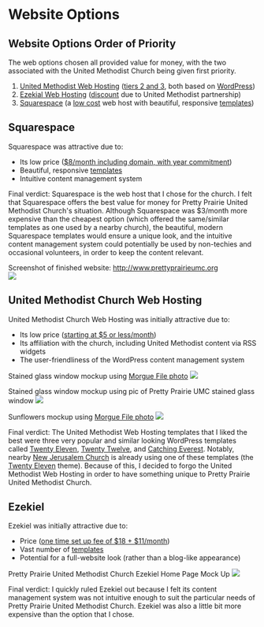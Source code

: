 # Website Options

## Website Options Order of Priority

The web options chosen all provided value for money, with the two associated with the United Methodist Church being given first priority.

1. [United Methodist Web Hosting](http://www.umcchurches.org) ([tiers 2 and 3](http://umcchurches.org/billing/hostingplans.php), both based on [WordPress](http://en.wikipedia.org/wiki/WordPress))
2. [Ezekial Web Hosting](http://umc.e-zekiel.com) ([discount](http://www.umc.e-zekiel.com/comparison) due to United Methodist partnership)
3. [Squarespace](http://www.squarespace.com) (a [low cost](http://www.squarespace.com/pricing) web host with beautiful, responsive [templates](http://www.squarespace.com/templates))

## Squarespace

Squarespace was attractive due to:
* Its low price ([$8/month including domain, with year commitment](http://www.squarespace.com/pricing))
* Beautiful, responsive [templates](http://www.squarespace.com/templates)
* Intuitive content management system 

Final verdict: Squarespace is the web host that I chose for the church. I felt that Squarespace offers the best value for money for Pretty Prairie United Methodist Church's situation. Although Squarespace was $3/month more expensive than the cheapest option (which offered the same/similar templates as one used by a nearby church), the beautiful, modern Squarespace templates would ensure a unique look, and the intuitive content management system could potentially be used by non-techies and occasional volunteers, in order to keep the content relevant. 

Screenshot of finished website: http://www.prettyprairieumc.org<br>
[![](new-marketing-materials/new-website-home-page.jpg)](http://prettyprairieumc.org)

## United Methodist Church Web Hosting

United Methodist Church Web Hosting was initially attractive due to:
* Its low price ([starting at $5 or less/month](http://umcchurches.org/billing/hostingplans.php))
* Its affiliation with the church, including United Methodist content via RSS widgets
* The user-friendliness of the WordPress content management system 

Stained glass window mockup using [Morgue File photo](http://www.morguefile.com/archive/display/67223)
![](web-hosting-options/catching-everest-stained-glass-window-theme-desktop-mockup.jpg)

Stained glass window mockup using pic of Pretty Prairie UMC stained glass window
![](web-hosting-options/catching-everest-stained-glass-window-theme-umc--window-desktop-mockup.jpg)

Sunflowers mockup using [Morgue File photo](http://www.morguefile.com/archive/display/662765)
![](web-hosting-options/catching-everest-sunflowers-theme-desktop-mockup-white.jpg)

Final verdict: The United Methodist Web Hosting templates that I liked the best were three very popular and similar looking WordPress templates called [Twenty Eleven](https://wordpress.org/themes/twentyeleven), [Twenty Twelve](https://wordpress.org/themes/twentytwelve), and [Catching Everest](https://wordpress.org/themes/catch-everest). Notably, nearby [New Jerusalem Church](http://prettyprairiechurch.org) is already using one of these templates (the [Twenty Eleven](https://wordpress.org/themes/twentyeleven) theme). Because of this, I decided to forgo the United Methodist Web Hosting in order to have something unique to Pretty Prairie United Methodist Church. 

## Ezekiel 

Ezekiel was initially attractive due to:
* Price ([one time set up fee of $18 + $11/month](http://www.umc.e-zekiel.com/comparison))
* Vast number of [templates](http://www.umc.e-zekiel.com/templates/viewDesigns.asp?)
* Potential for a full-website look (rather than a blog-like appearance)

Pretty Prairie United Methodist Church Ezekiel Home Page Mock Up
![](web-hosting-options/ezekiel-allegiant-theme-desktop-mockup.jpg)

Final verdict: I quickly ruled Ezekiel out because I felt its content management system was not intuitive enough to suit the particular needs of Pretty Prairie United Methodist Church. Ezekiel was also a little bit more expensive than the option that I chose. 
